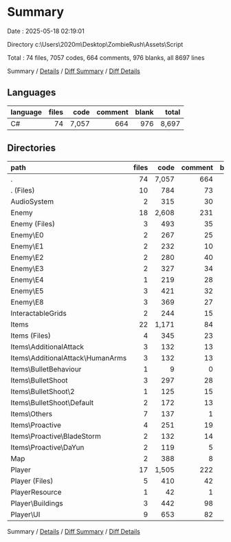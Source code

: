 # Summary

Date : 2025-05-18 02:19:01

Directory c:\\Users\\2020m\\Desktop\\ZombieRush\\Assets\\Script

Total : 74 files,  7057 codes, 664 comments, 976 blanks, all 8697 lines

Summary / [Details](details.md) / [Diff Summary](diff.md) / [Diff Details](diff-details.md)

## Languages
| language | files | code | comment | blank | total |
| :--- | ---: | ---: | ---: | ---: | ---: |
| C# | 74 | 7,057 | 664 | 976 | 8,697 |

## Directories
| path | files | code | comment | blank | total |
| :--- | ---: | ---: | ---: | ---: | ---: |
| . | 74 | 7,057 | 664 | 976 | 8,697 |
| . (Files) | 10 | 784 | 73 | 132 | 989 |
| AudioSystem | 2 | 315 | 30 | 41 | 386 |
| Enemy | 18 | 2,608 | 231 | 350 | 3,189 |
| Enemy (Files) | 3 | 493 | 35 | 78 | 606 |
| Enemy\\E0 | 2 | 267 | 25 | 27 | 319 |
| Enemy\\E1 | 2 | 232 | 10 | 39 | 281 |
| Enemy\\E2 | 2 | 280 | 40 | 34 | 354 |
| Enemy\\E3 | 2 | 327 | 34 | 51 | 412 |
| Enemy\\E4 | 1 | 219 | 28 | 25 | 272 |
| Enemy\\E5 | 3 | 421 | 32 | 57 | 510 |
| Enemy\\E8 | 3 | 369 | 27 | 39 | 435 |
| InteractableGrids | 2 | 244 | 15 | 36 | 295 |
| Items | 22 | 1,171 | 84 | 139 | 1,394 |
| Items (Files) | 4 | 345 | 23 | 40 | 408 |
| Items\\AdditionalAttack | 3 | 132 | 13 | 17 | 162 |
| Items\\AdditionalAttack\\HumanArms | 3 | 132 | 13 | 17 | 162 |
| Items\\BulletBehaviour | 1 | 9 | 0 | 3 | 12 |
| Items\\BulletShoot | 3 | 297 | 28 | 36 | 361 |
| Items\\BulletShoot\\2 | 1 | 125 | 15 | 14 | 154 |
| Items\\BulletShoot\\Default | 2 | 172 | 13 | 22 | 207 |
| Items\\Others | 7 | 137 | 1 | 19 | 157 |
| Items\\Proactive | 4 | 251 | 19 | 24 | 294 |
| Items\\Proactive\\BladeStorm | 2 | 132 | 14 | 14 | 160 |
| Items\\Proactive\\DaYun | 2 | 119 | 5 | 10 | 134 |
| Map | 2 | 388 | 8 | 46 | 442 |
| Player | 17 | 1,505 | 222 | 225 | 1,952 |
| Player (Files) | 5 | 410 | 42 | 48 | 500 |
| PlayerResource | 1 | 42 | 1 | 7 | 50 |
| Player\\Buildings | 3 | 442 | 98 | 65 | 605 |
| Player\\UI | 9 | 653 | 82 | 112 | 847 |

Summary / [Details](details.md) / [Diff Summary](diff.md) / [Diff Details](diff-details.md)